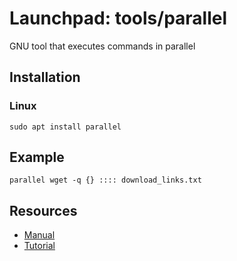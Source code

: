 # Launchpad: tools/parallel
GNU tool that executes commands in parallel

## Installation
### Linux
```
sudo apt install parallel
```

## Example
```
parallel wget -q {} :::: download_links.txt
```

## Resources
  * [Manual](https://www.gnu.org/software/parallel/man.html)
  * [Tutorial](https://www.gnu.org/software/parallel/parallel_tutorial.html)

